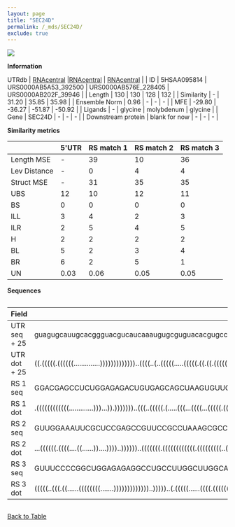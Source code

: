 ```yaml
---
layout: page
title: "SEC24D"
permalink: /_mds/SEC24D/
exclude: true
---
```




![](../../alns_9.28.22/aln_5HSAA095814_0.981.png?raw=true)


**Information**
<div style="overflow-x:auto;" markdown="block>
| | 5'UTR       | RS match 1   | RS match 2  | RS match 3 |
| ---- | ----------- | ----------- | ----------- | ----------- |
| Link | <a href="http://utrdb.ba.itb.cnr.it/getutr/5HSAA095814/1" target="_blank" rel="noopener noreferrer">UTRdb</a>   | <a href="https://rnacentral.org/rna/URS0000AB5A53/392500" target="_blank" rel="noopener noreferrer">RNAcentral</a>     |<a href="https://rnacentral.org/rna/URS0000AB576E/228405" target="_blank" rel="noopener noreferrer">RNAcentral</a>  | <a href="https://rnacentral.org/rna/URS0000AB202F/39946" target="_blank" rel="noopener noreferrer">RNAcentral</a>   |
| ID | 5HSAA095814     | URS0000AB5A53_392500     | URS0000AB576E_228405     | URS0000AB202F_39946     |
| Length | 130     |  130    | 128   |  132    |
| Similarity | - | 31.20 | 35.85 | 35.98 |
| Ensemble Norm | 0.96 | - | - | - |
| MFE | -29.80 | -36.27 | -51.87 | -50.92 |
| Ligands | - | glycine | molybdenum | glycine |
| Gene | SEC24D | - | - | - |
| Downstream protein | blank for now    |    -    | -  | - |
</div>

**Similarity metrics**

| | 5'UTR       | RS match 1   | RS match 2  | RS match 3 |
| ---- | ----------- | ----------- | ----------- | ----------- |
| Length MSE | - | 39 | 10 | 36 |
| Lev Distance | - | 0 | 4 | 4 |
| Struct MSE | - | 31 | 35 | 35 |
| UBS| 12 | 10 | 12 | 11 |
| BS | 0 | 0 | 0 | 0 |
| ILL | 3 | 4 | 2 | 3 |
| ILR | 2 | 5 | 4 | 5 |
| H | 2 | 2 | 2 | 2 |
| BL | 5 | 2 | 3 | 4 |
| BR | 6 | 2 | 5 | 1 |
| UN | 0.03 | 0.06 | 0.05 | 0.05 |

**Sequences**


<div style="overflow-x:auto;">

<table>
<colgroup>
<col width="30%" />
<col width="70%" />
</colgroup>
<thead>
<tr class="header">
<th>Field</th>
<th>Description</th>
</tr>
</thead>
<tbody>
<tr>
<td markdown="span">UTR seq + 25 </td>
<td markdown="span"> guagugcauugcacggguacgucaucaaaugugcguguacacgugccagauucgccuuuaaacgacuucuuuuguagaauuauccuauggaaugauauuuucauaATGAGTCAACAAGGTTACGTGGCTA </td>
</tr>
<tr>
<td markdown="span">UTR dot + 25  </td>
<td markdown="span"> ((.(((((.((((((..............)))))))))))))..((((..(..(((((.....(((((.((.((.((((((((((...))).)))).))).)).)).)))))...))))).)..))))..
</td>
</tr>


<tr>
<td markdown="span">RS 1 seq </td>
<td markdown="span"> GGACGAGCCUCUGGAGAGACUGUGAGCAGCUAAGUGUUCGUCAACUUAACUGUCACACAGCGCCGAAGGCGAAAGUGUUAGCCCAAAUGGCAAACGCGAAACGCUCAGGCAAAAGGACAGAGGAGAGGAU
</td>
</tr>


<tr>
<td markdown="span">RS 1 dot </td>
<td markdown="span"> .((((((((((((.............)))...)).)))))))..(((..(((((.(.....(((...((((...(((((.(((.....))).)))))....))))..)))....))))))..))).....
</td>
</tr>


<tr>
<td markdown="span">RS 2 seq </td>
<td markdown="span"> GUUGGAAAUUCGCUCCGAGCCGUUCCGCCUAAAGCGCCGUUUCCCGGUGUCAUGGCGGCCCGGCCGAGGGUGGCAGUUGGAAACCCUGCCGCCUCCCGUGCUUGGAAAGGAGCCAUGCGAUGACACAU
</td>
</tr>


<tr>
<td markdown="span">RS 2 dot </td>
<td markdown="span"> ...((((((.((((....((......))....))))..))))))..(((((((.((((((((((((.(((((((((..((...)))))))))).).)).)))......)).)))..)).)))))))..
</td>
</tr>


<tr>
<td markdown="span">RS 3 seq </td>
<td markdown="span"> GUUUCCCCGGCUGGAGAGAGGCCUGCCUUGGCUUGGCAGGCCCACCGAAGGAGCAAGCCCCGCAACGCACCGCCACCAGGCAGCGCGCACGGCGUGGUGAAUCUCUCAGGUAAAGCGGACAGCGGGCACAGG
</td>
</tr>


<tr>
<td markdown="span">RS 3 dot </td>
<td markdown="span"> (((((..(((.((......((((((((.......)))))))))))))..)))))..(.(((((......((((.((((((((.(((((...))))).))..)))....)))...))))...)))))).....
</td>
</tr>

</tbody>
</table>


</div>


[Back to Table](../../display)
